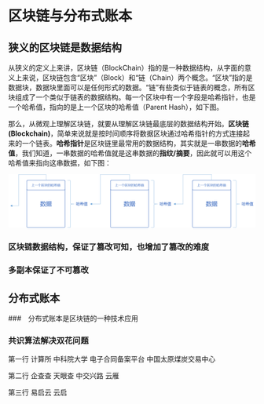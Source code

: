 # 区块链与分布式账本





## 狭义的区块链是数据结构

从狭义的定义上来讲，区块链（BlockChain）指的是一种数据结构，从字面的意义上来说，区块链包含“区块”（Block）和“链（Chain）两个概念。“区块”指的是数据块，数据块里面可以是任何形式的数据。“链”有些类似于链表的概念，所有区块组成了一个类似于链表的数据结构。每一个区块中有一个字段是哈希指针，也是一个哈希值，指向的是上一个区块的哈希值（Parent Hash），如下图。

那么，从微观上理解区块链，就要从理解区块链最底层的数据结构开始。**区块链(Blockchain)**，简单来说就是按时间顺序将数据区块通过哈希指针的方式连接起来的一个链表。**哈希指针**是区块链里最常用的数据结构，其实就是一串数据的**哈希值**，我们知道，一串数据的哈希值就是这串数据的**指纹/摘要**，因此就可以用这个哈希值来指向这串数据，如下图：

![img](https://raw.githubusercontent.com/seedfly/ThinkingBlockChain/master/img/block_chain_structure.png)





### 区块链数据结构，保证了篡改可知，也增加了篡改的难度



### 多副本保证了不可篡改



## 分布式账本

###　分布式账本是区块链的一种技术应用



### 共识算法解决双花问题



第一行 计算所 中科院大学 电子合同备案平台 中国太原煤炭交易中心

第二行 企查查 天眼查 中交兴路 云雁

第三行 易启云 云启



